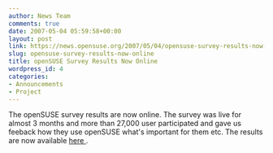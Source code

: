```yaml
---
author: News Team
comments: true
date: 2007-05-04 05:59:58+00:00
layout: post
link: https://news.opensuse.org/2007/05/04/opensuse-survey-results-now-online/
slug: opensuse-survey-results-now-online
title: openSUSE Survey Results Now Online
wordpress_id: 4
categories:
- Announcements
- Project
---
```


The openSUSE survey results are now online. The survey was live for almost 3 months and more than 27,000 user participated and gave us feeback how they use openSUSE what's important for them etc. The results are now available [here ](//en.opensuse.org/UX#Explore_user_experiences).
